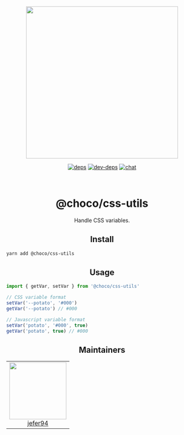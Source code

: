 <div align="center">
  <br>
  <br>

<a href="https://github.com/jefer94/algorithm">
    <img width="400"
      src="https://img.shields.io/badge/css-utils-green.svg?style=for-the-badge&colorA=21252b&colorB=568af2">
  </a>

[![deps][deps]][deps-url]
[![dev-deps][dev-deps]][dev-deps-url]
[![chat][chat]][chat-url]

  <br>
  <h1>@choco/css-utils</h1>
  <p>
    Handle CSS variables.
  </p>
</div>

<h2 align="center">Install</h2>

```bash
yarn add @choco/css-utils
```

<h2 align="center">Usage</h2>

```javascript
import { getVar, setVar } from '@choco/css-utils'

// CSS variable format
setVar('--potato', '#000')
getVar('--potato') // #000

// Javascript variable format
setVar('potato', '#000', true)
getVar('potato', true) // #000
```

<h2 align="center">Maintainers</h2>

<table>
  <tbody>
    <tr>
      <td align="center" valign="top">
        <img width="150" height="150" src="https://github.com/jefer94.png?s=150">
        <br>
        <a href="https://github.com/jefer94">jefer94</a>
      </td>
     </tr>
  </tbody>
</table>

[deps]: https://david-dm.org/jefer94/algorithm.svg
[deps-url]: https://david-dm.org/jefer94/algorithm

[dev-deps]: https://david-dm.org/jefer94/algorithm/dev-status.svg
[dev-deps-url]: https://david-dm.org/jefer94/algorithm

[chat]: https://badges.gitter.im/jefer94/algorithm.svg
[chat-url]: https://gitter.im/jefer94/algorithm
